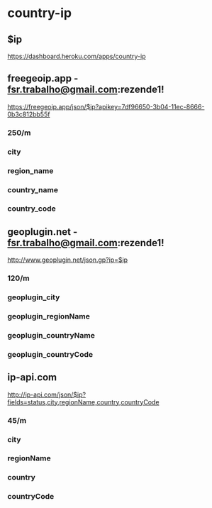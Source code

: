 # country-ip
## $ip
https://dashboard.heroku.com/apps/country-ip

## freegeoip.app - fsr.trabalho@gmail.com:rezende1!
  https://freegeoip.app/json/$ip?apikey=7df96650-3b04-11ec-8666-0b3c812bb55f
### 250/m
### city
### region_name
### country_name
### country_code

## geoplugin.net - fsr.trabalho@gmail.com:rezende1!
  http://www.geoplugin.net/json.gp?ip=$ip
### 120/m
### geoplugin_city
### geoplugin_regionName
### geoplugin_countryName
### geoplugin_countryCode
  
## ip-api.com
  http://ip-api.com/json/$ip?fields=status,city,regionName,country,countryCode
### 45/m 
### city
### regionName
### country
### countryCode